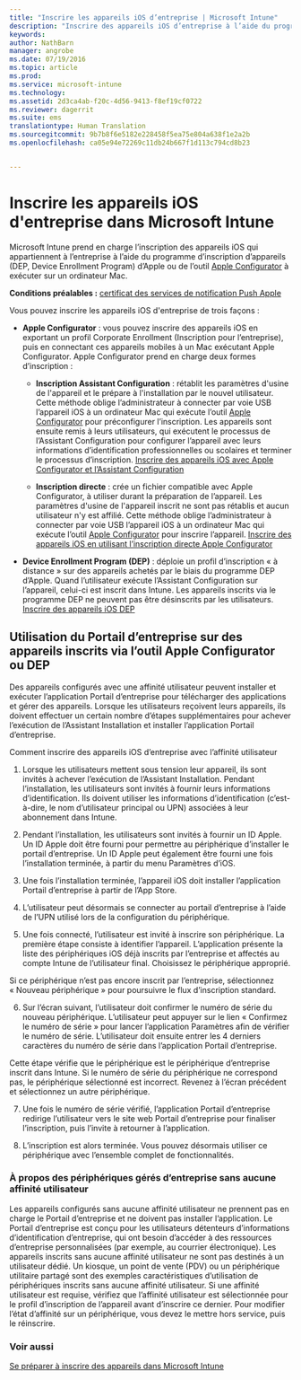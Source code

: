 ```yaml
---
title: "Inscrire les appareils iOS d’entreprise | Microsoft Intune"
description: "Inscrire des appareils iOS d’entreprise à l’aide du programme d’inscription d’appareils Apple ou d’Apple Configurator"
keywords: 
author: NathBarn
manager: angrobe
ms.date: 07/19/2016
ms.topic: article
ms.prod: 
ms.service: microsoft-intune
ms.technology: 
ms.assetid: 2d3ca4ab-f20c-4d56-9413-f8ef19cf0722
ms.reviewer: dagerrit
ms.suite: ems
translationtype: Human Translation
ms.sourcegitcommit: 9b7b8f6e5182e228458f5ea75e804a638f1e2a2b
ms.openlocfilehash: ca05e94e72269c11db24b667f1d113c794cd8b23


---
```


# Inscrire les appareils iOS d'entreprise dans Microsoft Intune
Microsoft Intune prend en charge l’inscription des appareils iOS qui appartiennent à l’entreprise à l’aide du programme d’inscription d’appareils (DEP, Device Enrollment Program) d’Apple ou de l’outil [Apple Configurator](http://go.microsoft.com/fwlink/?LinkId=518017) à exécuter sur un ordinateur Mac.

**Conditions préalables :** [certificat des services de notification Push Apple](set-up-ios-and-mac-management-with-microsoft-intune.md)

Vous pouvez inscrire les appareils iOS d'entreprise de trois façons :

-   **Apple Configurator** : vous pouvez inscrire des appareils iOS en exportant un profil Corporate Enrollment (Inscription pour l’entreprise), puis en connectant ces appareils mobiles à un Mac exécutant Apple Configurator. Apple Configurator prend en charge deux formes d’inscription :

    - **Inscription Assistant Configuration** : rétablit les paramètres d'usine de l'appareil et le prépare à l'installation par le nouvel utilisateur. Cette méthode oblige l’administrateur à connecter par voie USB l’appareil iOS à un ordinateur Mac qui exécute l’outil [Apple Configurator](http://go.microsoft.com/fwlink/?LinkId=518017) pour préconfigurer l’inscription. Les appareils sont ensuite remis à leurs utilisateurs, qui exécutent le processus de l’Assistant Configuration pour configurer l’appareil avec leurs informations d’identification professionnelles ou scolaires et terminer le processus d’inscription. [Inscrire des appareils iOS avec Apple Configurator et l’Assistant Configuration](ios-setup-assistant-enrollment-in-microsoft-intune.md)

    - **Inscription directe** : crée un fichier compatible avec Apple Configurator, à utiliser durant la préparation de l’appareil. Les paramètres d'usine de l'appareil inscrit ne sont pas rétablis et aucun utilisateur n'y est affilié. Cette méthode oblige l’administrateur à connecter par voie USB l’appareil iOS à un ordinateur Mac qui exécute l’outil [Apple Configurator](http://go.microsoft.com/fwlink/?LinkId=518017) pour inscrire l’appareil. [Inscrire des appareils iOS en utilisant l’inscription directe Apple Configurator](ios-direct-enrollment-in-microsoft-intune.md)

-   **Device Enrollment Program (DEP)** : déploie un profil d’inscription « à distance » sur des appareils achetés par le biais du programme DEP d’Apple. Quand l’utilisateur exécute l’Assistant Configuration sur l’appareil, celui-ci est inscrit dans Intune.  Les appareils inscrits via le programme DEP ne peuvent pas être désinscrits par les utilisateurs. [Inscrire des appareils iOS DEP](ios-device-enrollment-program-in-microsoft-intune.md)

## Utilisation du Portail d’entreprise sur des appareils inscrits via l’outil Apple Configurator ou DEP

Des appareils configurés avec une affinité utilisateur peuvent installer et exécuter l’application Portail d’entreprise pour télécharger des applications et gérer des appareils. Lorsque les utilisateurs reçoivent leurs appareils, ils doivent effectuer un certain nombre d’étapes supplémentaires pour achever l’exécution de l’Assistant Installation et installer l’application Portail d’entreprise.

Comment inscrire des appareils iOS d’entreprise avec l’affinité utilisateur
1. Lorsque les utilisateurs mettent sous tension leur appareil, ils sont invités à achever l’exécution de l’Assistant Installation. Pendant l’installation, les utilisateurs sont invités à fournir leurs informations d’identification. Ils doivent utiliser les informations d’identification (c’est-à-dire, le nom d’utilisateur principal ou UPN) associées à leur abonnement dans Intune.

2. Pendant l’installation, les utilisateurs sont invités à fournir un ID Apple. Un ID Apple doit être fourni pour permettre au périphérique d’installer le portail d’entreprise. Un ID Apple peut également être fourni une fois l’installation terminée, à partir du menu Paramètres d’iOS.

3. Une fois l’installation terminée, l’appareil iOS doit installer l’application Portail d’entreprise à partir de l’App Store.

4. L’utilisateur peut désormais se connecter au portail d’entreprise à l’aide de l’UPN utilisé lors de la configuration du périphérique.

5. Une fois connecté, l’utilisateur est invité à inscrire son périphérique. La première étape consiste à identifier l’appareil. L’application présente la liste des périphériques iOS déjà inscrits par l’entreprise et affectés au compte Intune de l’utilisateur final. Choisissez le périphérique approprié.

  Si ce périphérique n’est pas encore inscrit par l’entreprise, sélectionnez « Nouveau périphérique » pour poursuivre le flux d’inscription standard.

6. Sur l’écran suivant, l’utilisateur doit confirmer le numéro de série du nouveau périphérique. L’utilisateur peut appuyer sur le lien « Confirmez le numéro de série » pour lancer l’application Paramètres afin de vérifier le numéro de série. L’utilisateur doit ensuite entrer les 4 derniers caractères du numéro de série dans l’application Portail d’entreprise.

  Cette étape vérifie que le périphérique est le périphérique d’entreprise inscrit dans Intune. Si le numéro de série du périphérique ne correspond pas, le périphérique sélectionné est incorrect. Revenez à l’écran précédent et sélectionnez un autre périphérique.

7. Une fois le numéro de série vérifié, l’application Portail d’entreprise redirige l’utilisateur vers le site web Portail d’entreprise pour finaliser l’inscription, puis l’invite à retourner à l’application.

8. L’inscription est alors terminée. Vous pouvez désormais utiliser ce périphérique avec l’ensemble complet de fonctionnalités.

### À propos des périphériques gérés d’entreprise sans aucune affinité utilisateur

Les appareils configurés sans aucune affinité utilisateur ne prennent pas en charge le Portail d’entreprise et ne doivent pas installer l’application. Le Portail d’entreprise est conçu pour les utilisateurs détenteurs d’informations d’identification d’entreprise, qui ont besoin d’accéder à des ressources d’entreprise personnalisées (par exemple, au courrier électronique). Les appareils inscrits sans aucune affinité utilisateur ne sont pas destinés à un utilisateur dédié. Un kiosque, un point de vente (PDV) ou un périphérique utilitaire partagé sont des exemples caractéristiques d’utilisation de périphériques inscrits sans aucune affinité utilisateur. Si une affinité utilisateur est requise, vérifiez que l’affinité utilisateur est sélectionnée pour le profil d’inscription de l’appareil avant d’inscrire ce dernier. Pour modifier l’état d’affinité sur un périphérique, vous devez le mettre hors service, puis le réinscrire.



### Voir aussi
[Se préparer à inscrire des appareils dans Microsoft Intune](get-ready-to-enroll-devices-in-microsoft-intune.md)



<!--HONumber=Aug16_HO1-->


